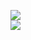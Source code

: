 [![](https://img.shields.io/badge/Made%20With-Github%20Spray-lightgrey.svg?style=for-the-badge&logo=github)](https://github.com/Annihil/github-spray#17069)  
[![](https://i.imgur.com/2DrTn0Z.gif)](https://github.com/Annihil/github-spray)